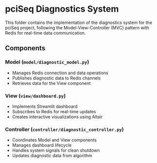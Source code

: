# pciSeq Diagnostics System

This folder contains the implementation of the diagnostics system for the pciSeq project, following the Model-View-Controller (MVC) pattern with Redis for real-time data communication.

## Components

### Model (`model/diagnostic_model.py`)
- Manages Redis connection and data operations
- Publishes diagnostic data to Redis channels
- Retrieves data for the View component

### View (`view/dashboard.py`)
- Implements Streamlit dashboard
- Subscribes to Redis for real-time updates
- Creates interactive visualizations using Altair

### Controller (`controller/diagnostic_controller.py`)
- Coordinates Model and View components
- Manages dashboard lifecycle
- Handles system signals for clean shutdown
- Updates diagnostic data from algorithm



